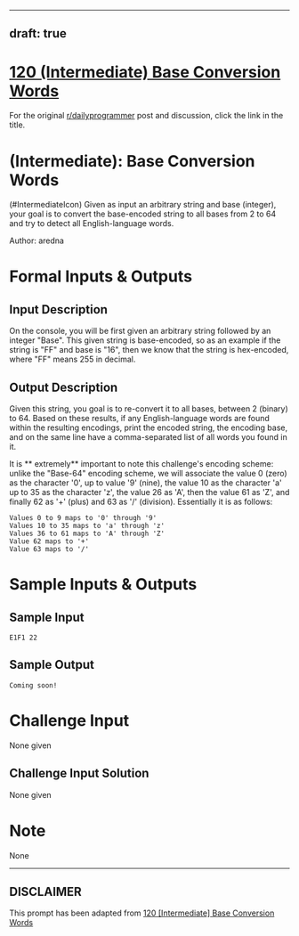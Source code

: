 ---
draft: true
----

# [120 (Intermediate) Base Conversion Words](https://www.reddit.com/r/dailyprogrammer/comments/17zn6g/020613_challenge_120_intermediate_base_conversion/)

For the original [r/dailyprogrammer](https://www.reddit.com/r/dailyprogrammer/) post and discussion, click the link in the title.

#  (Intermediate): Base Conversion Words
(#IntermediateIcon)
Given as input an arbitrary string and base (integer), your goal is to convert the base-encoded string to all bases from 2 to 64 and try to detect all English-language words.

Author: aredna

# Formal Inputs & Outputs
## Input Description
On the console, you will be first given an arbitrary string followed by an integer "Base". This given string is base-encoded, so as an example if the string is "FF" and base is "16", then we know that the string is hex-encoded, where "FF" means 255 in decimal. 

## Output Description
Given this string, you goal is to re-convert it to all bases, between 2 (binary) to 64. Based on these results, if any English-language words are found within the resulting encodings, print the encoded string, the encoding base, and on the same line have a comma-separated list of all words you found in it.

It is ** extremely** important to note this challenge's encoding scheme: unlike the "Base-64" encoding scheme, we will associate the value 0 (zero) as the character '0', up to value '9' (nine), the value 10 as the character 'a' up to 35 as the character 'z', the value 26 as 'A', then the value 61 as 'Z', and finally 62 as '+' (plus) and 63 as '/' (division). Essentially it is as follows:


```
Values 0 to 9 maps to '0' through '9'
Values 10 to 35 maps to 'a' through 'z'
Values 36 to 61 maps to 'A' through 'Z'
Value 62 maps to '+'
Value 63 maps to '/'
```
# Sample Inputs & Outputs
## Sample Input

```
E1F1 22
```
## Sample Output

```
Coming soon!
```
# Challenge Input
None given

## Challenge Input Solution
None given

# Note
None


----
## **DISCLAIMER**
This prompt has been adapted from [120 [Intermediate] Base Conversion Words](https://www.reddit.com/r/dailyprogrammer/comments/17zn6g/020613_challenge_120_intermediate_base_conversion/
)
